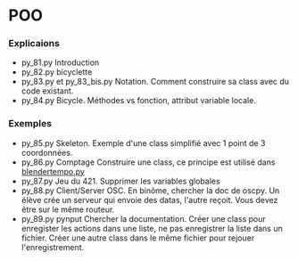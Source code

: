 # POO

### Explicaions
* py_81.py Introduction
* py_82.py bicyclette
* py_83.py et py_83_bis.py  Notation. Comment construire sa class avec du code existant.
* py_84.py Bicycle. Méthodes vs fonction, attribut variable locale.


### Exemples

* py_85.py Skeleton. Exemple d'une class simplifié avec 1 point de 3 coordonnées.
* py_86.py Comptage Construire une class, ce principe est utilisé dans [blendertempo.py](https://github.com/sergeLabo/pymultilame/blob/master/pymultilame/blendertempo.py)
* py_87.py Jeu du 421. Supprimer les variables globales
* py_88.py Client/Server OSC. En binôme, chercher la doc de oscpy. Un élève crée un serveur qui envoie des datas, l'autre reçoit. Vous devez être sur le même routeur.
* py_89.py pynput Chercher la documentation. Créer une class pour enregister les actions dans une liste, ne pas enregistrer la liste dans un fichier. Créer une autre class dans le même fichier pour rejouer l'enregistrement.